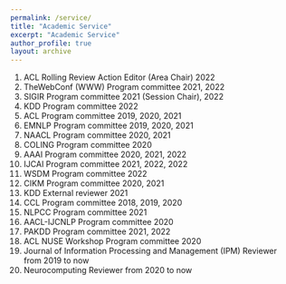 ```yaml
---
permalink: /service/
title: "Academic Service"
excerpt: "Academic Service"
author_profile: true
layout: archive
---
```


1. ACL Rolling Review Action Editor (Area Chair) 2022
1. TheWebConf (WWW) Program committee 2021, 2022
1. SIGIR Program committee 2021 (Session Chair), 2022
2. KDD Program committee 2022
3. ACL Program committee 2019, 2020, 2021
4. EMNLP Program committee 2019, 2020, 2021
5. NAACL Program committee 2020, 2021
6. COLING Program committee 2020 
7. AAAI Program committee 2020, 2021, 2022
8. IJCAI Program committee 2021, 2022, 2022
9. WSDM Program committee 2022
10. CIKM Program committee 2020, 2021
11. KDD External reviewer 2021
12. CCL Program committee 2018, 2019, 2020 
13. NLPCC Program committee 2021
14. AACL-IJCNLP Program committee 2020 
15. PAKDD Program committee 2021, 2022
16. ACL NUSE Workshop Program committee 2020 
17. Journal of Information Processing and Management (IPM) Reviewer from 2019 to now
18. Neurocomputing Reviewer from 2020 to now
